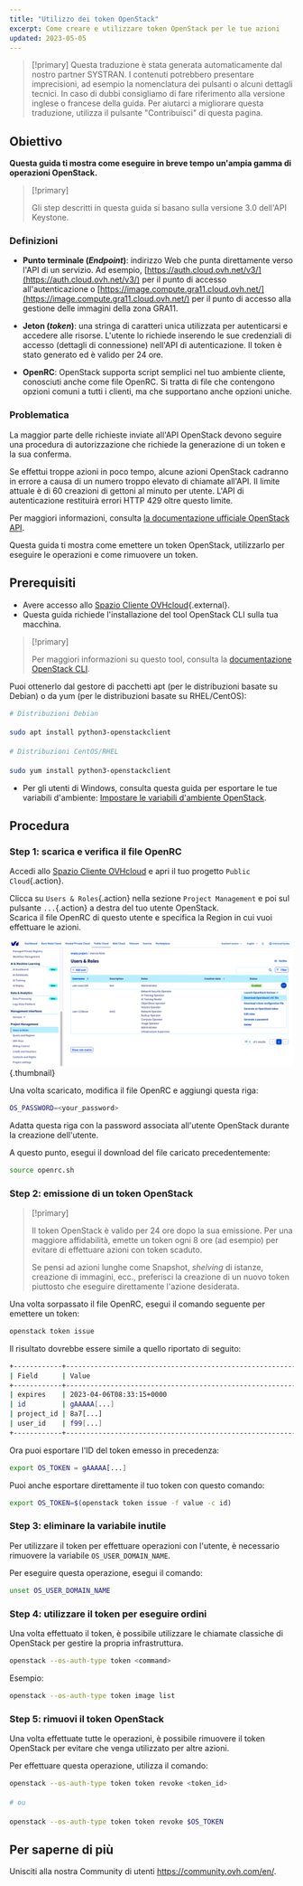 ```yaml
---
title: "Utilizzo dei token OpenStack"
excerpt: Come creare e utilizzare token OpenStack per le tue azioni
updated: 2023-05-05
---
```


> [!primary]
> Questa traduzione è stata generata automaticamente dal nostro partner SYSTRAN. I contenuti potrebbero presentare imprecisioni, ad esempio la nomenclatura dei pulsanti o alcuni dettagli tecnici. In caso di dubbi consigliamo di fare riferimento alla versione inglese o francese della guida. Per aiutarci a migliorare questa traduzione, utilizza il pulsante "Contribuisci" di questa pagina.
>


## Obiettivo

**Questa guida ti mostra come eseguire in breve tempo un'ampia gamma di operazioni OpenStack.**

> [!primary]
>
> Gli step descritti in questa guida si basano sulla versione 3.0 dell'API Keystone.
>

### Definizioni

- **Punto terminale (*Endpoint*)**: indirizzo Web che punta direttamente verso l'API di un servizio. Ad esempio, [https://auth.cloud.ovh.net/v3/](https://auth.cloud.ovh.net/v3/) per il punto di accesso all'autenticazione o [https://image.compute.gra11.cloud.ovh.net/](https://image.compute.gra11.cloud.ovh.net/) per il punto di accesso alla gestione delle immagini della zona GRA11. 

- **Jeton (*token*)**: una stringa di caratteri unica utilizzata per autenticarsi e accedere alle risorse. L'utente lo richiede inserendo le sue credenziali di accesso (dettagli di connessione) nell'API di autenticazione. Il token è stato generato ed è valido per 24 ore.

- **OpenRC**: OpenStack supporta script semplici nel tuo ambiente cliente, conosciuti anche come file OpenRC. Si tratta di file che contengono opzioni comuni a tutti i clienti, ma che supportano anche opzioni uniche.

### Problematica

La maggior parte delle richieste inviate all'API OpenStack devono seguire una procedura di autorizzazione che richiede la generazione di un token e la sua conferma.

Se effettui troppe azioni in poco tempo, alcune azioni OpenStack cadranno in errore a causa di un numero troppo elevato di chiamate all'API. Il limite attuale è di 60 creazioni di gettoni al minuto per utente. L'API di autenticazione restituirà errori HTTP 429 oltre questo limite.

Per maggiori informazioni, consulta [la documentazione ufficiale OpenStack API](http://developer.openstack.org/api-guide/quick-start/).

Questa guida ti mostra come emettere un token OpenStack, utilizzarlo per eseguire le operazioni e come rimuovere un token.

## Prerequisiti 

- Avere accesso allo [Spazio Cliente OVHcloud](https://www.ovh.com/auth/?action=gotomanager&from=https://www.ovh.it/&ovhSubsidiary=it){.external}.
- Questa guida richiede l'installazione del tool OpenStack CLI sulla tua macchina.

> [!primary]
>
> Per maggiori informazioni su questo tool, consulta la [documentazione OpenStack CLI](https://docs.openstack.org/python-openstackclient/latest/).

Puoi ottenerlo dal gestore di pacchetti apt (per le distribuzioni basate su Debian) o da yum (per le distribuzioni basate su RHEL/CentOS):

```bash
# Distribuzioni Debian 

sudo apt install python3-openstackclient

# Distribuzioni CentOS/RHEL

sudo yum install python3-openstackclient
```

- Per gli utenti di Windows, consulta questa guida per esportare le tue variabili d'ambiente: [Impostare le variabili d'ambiente OpenStack](/pages/public_cloud/compute/loading_openstack_environment_variables/).

## Procedura

### Step 1: scarica e verifica il file OpenRC

Accedi allo [Spazio Cliente OVHcloud](https://www.ovh.com/auth/?action=gotomanager&from=https://www.ovh.it/&ovhSubsidiary=it) e apri il tuo progetto `Public Cloud`{.action}.

Clicca su `Users & Roles`{.action} nella sezione `Project Management` e poi sul pulsante `...`{.action} a destra del tuo utente OpenStack.<br>
Scarica il file OpenRC di questo utente e specifica la Region in cui vuoi effettuare le azioni.

![scarica il file openRC](images/openrc.png){.thumbnail}

Una volta scaricato, modifica il file OpenRC e aggiungi questa riga:

```bash
OS_PASSWORD=<your_password>
```

Adatta questa riga con la password associata all'utente OpenStack durante la creazione dell'utente.

A questo punto, esegui il download del file caricato precedentemente:

```bash
source openrc.sh
```

### Step 2: emissione di un token OpenStack

> [!primary]
>
> Il token OpenStack è valido per 24 ore dopo la sua emissione. Per una maggiore affidabilità, emette un token ogni 8 ore (ad esempio) per evitare di effettuare azioni con token scaduto.
>
> Se pensi ad azioni lunghe come Snapshot, *shelving* di istanze, creazione di immagini, ecc., preferisci la creazione di un nuovo token piuttosto che eseguire direttamente l'azione desiderata.
>

Una volta sorpassato il file OpenRC, esegui il comando seguente per emettere un token:

```bash
openstack token issue
```

Il risultato dovrebbe essere simile a quello riportato di seguito:

```bash
+------------+----------------------------------------------------------------+
| Field      | Value                                                          |
+------------+----------------------------------------------------------------+
| expires    | 2023-04-06T08:33:15+0000                                       |
| id         | gAAAAA[...]                                                    |
| project_id | 8a7[...]                                                       |
| user_id    | f99[...]                                                       |
+------------+----------------------------------------------------------------+
```

Ora puoi esportare l'ID del token emesso in precedenza:

```bash
export OS_TOKEN = gAAAAA[...]
```

Puoi anche esportare direttamente il tuo token con questo comando:

```bash
export OS_TOKEN=$(openstack token issue -f value -c id)
```

### Step 3: eliminare la variabile inutile

Per utilizzare il token per effettuare operazioni con l'utente, è necessario rimuovere la variabile `OS_USER_DOMAIN_NAME`.

Per eseguire questa operazione, esegui il comando:

```bash
unset OS_USER_DOMAIN_NAME
```

### Step 4: utilizzare il token per eseguire ordini

Una volta effettuato il token, è possibile utilizzare le chiamate classiche di OpenStack per gestire la propria infrastruttura.

```bash
openstack --os-auth-type token <command>
```

Esempio: 

```bash
openstack --os-auth-type token image list
```

### Step 5: rimuovi il token OpenStack

Una volta effettuate tutte le operazioni, è possibile rimuovere il token OpenStack per evitare che venga utilizzato per altre azioni.

Per effettuare questa operazione, utilizza il comando:

```bash
openstack --os-auth-type token token revoke <token_id>

# ou 

openstack --os-auth-type token token revoke $OS_TOKEN
```

## Per saperne di più

Unisciti alla nostra Community di utenti <https://community.ovh.com/en/>.